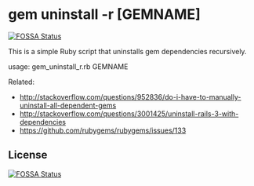 # gem uninstall -r [GEMNAME]
[![FOSSA Status](https://app.fossa.com/api/projects/git%2Bgithub.com%2FSigler%2Fgem_uninstall_r.svg?type=shield)](https://app.fossa.com/projects/git%2Bgithub.com%2FSigler%2Fgem_uninstall_r?ref=badge_shield)


This is a simple Ruby script that uninstalls gem dependencies recursively.

usage: gem_uninstall_r.rb GEMNAME

Related:

* http://stackoverflow.com/questions/952836/do-i-have-to-manually-uninstall-all-dependent-gems
* http://stackoverflow.com/questions/3001425/uninstall-rails-3-with-dependencies
* https://github.com/rubygems/rubygems/issues/133


## License
[![FOSSA Status](https://app.fossa.com/api/projects/git%2Bgithub.com%2FSigler%2Fgem_uninstall_r.svg?type=large)](https://app.fossa.com/projects/git%2Bgithub.com%2FSigler%2Fgem_uninstall_r?ref=badge_large)